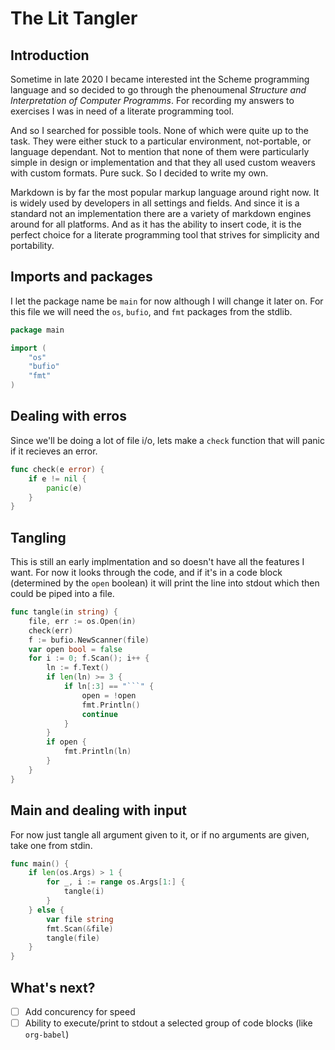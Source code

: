 # The Lit Tangler

## Introduction

Sometime in late 2020 I became interested int the Scheme programming language and so decided to go through the phenoumenal *Structure and Interpretation of Computer Programms*. For recording my answers to exercises I was in need of a literate programming tool.

And so I searched for possible tools. None of which were quite up to the task. They were either stuck to a particular environment, not-portable, or language dependant. Not to mention that none of them were particularly simple in design or implementation and that they all used custom weavers with custom formats. Pure suck. So I decided to write my own.

Markdown is by far the most popular markup language around right now. It is widely used by developers in all settings and fields. And since it is a standard not an implementation there are a variety of markdown engines around for all platforms. And as it has the ability to insert code, it is the perfect choice for a literate programming tool that strives for simplicity and portability.

## Imports and packages

I let the package name be `main` for now although I will change it later on. For this file we will need the `os`, `bufio`, and `fmt` packages from the stdlib.

```go
package main

import (
	"os"
	"bufio"
	"fmt"
)
```

## Dealing with erros

Since we'll be doing a lot of file i/o, lets make a `check` function that will panic if it recieves an error.

```go
func check(e error) {
	if e != nil {
		panic(e)
	}
}
```

## Tangling

This is still an early implmentation and so doesn't have all the features I want. For now it looks through the code, and if it's in a code block (determined by the `open` boolean) it will print the line into stdout which then could be piped into a file.

```go
func tangle(in string) {
	file, err := os.Open(in)
	check(err)
	f := bufio.NewScanner(file)
	var open bool = false
	for i := 0; f.Scan(); i++ {
		ln := f.Text()
		if len(ln) >= 3 {
			if ln[:3] == "```" {
				open = !open
				fmt.Println()
				continue
			}
		}
		if open {
			fmt.Println(ln)
		}
	}
}
```

## Main and dealing with input

For now just tangle all argument given to it, or if no arguments are given, take one from stdin.

```go
func main() {
	if len(os.Args) > 1 {
		for _, i := range os.Args[1:] {
			tangle(i)
		}
	} else {
		var file string
		fmt.Scan(&file)
		tangle(file)
	}
}
```

## What's next?

- [ ] Add concurency for speed 
- [ ] Ability to execute/print to stdout a selected group of code blocks (like `org-babel`)
